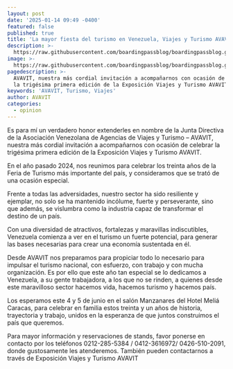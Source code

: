 ```yaml
---
layout: post
date: '2025-01-14 09:49 -0400'
featured: false
published: true
title: 'La mayor fiesta del turismo en Venezuela, Viajes y Turismo AVAVIT 2025'
description: >-
  https://raw.githubusercontent.com/boardingpassblog/boardingpassblog.github.io/refs/heads/main/assets/images/vicky-herrera.jpg
image: >-
  https://raw.githubusercontent.com/boardingpassblog/boardingpassblog.github.io/refs/heads/main/assets/images/vicky-herrera.jpg
pagedescription: >-
  AVAVIT, nuestra más cordial invitación a acompañarnos con ocasión de celebrar
  la trigésima primera edición de la Exposición Viajes y Turismo AVAVIT
keywords: 'AVAVIT, Turismo, Viajes'
author: AVAVIT
categories:
  - opinion
---
```


Es para mí un verdadero honor extenderles en nombre de la Junta Directiva de la Asociación Venezolana de Agencias de Viajes y Turismo – AVAVIT, nuestra más cordial invitación a acompañarnos con ocasión de celebrar la trigésima primera edición de la Exposición Viajes y Turismo AVAVIT.

En el año pasado 2024, nos reunimos para celebrar los treinta años de la Feria de Turismo más importante del país, y consideramos que se trató de una ocasión especial.

Frente a todas las adversidades, nuestro sector ha sido resiliente y ejemplar, no solo se ha mantenido incólume, fuerte y perseverante, sino que además, se vislumbra como la industria capaz de transformar el destino de un país.

Con una diversidad de atractivos, fortalezas y maravillas indiscutibles, Venezuela comienza a ver en el turismo un fuerte potencial, para generar las bases necesarias para crear una economía sustentada en él.

Desde AVAVIT nos preparamos para propiciar todo lo necesario para impulsar el turismo nacional, con esfuerzo, con trabajo y con mucha organización. Es por ello que este año tan especial se lo dedicamos a Venezuela, a su gente trabajadora, a los que no se rinden, a quienes desde este maravilloso sector hacemos vida, hacemos turismo y hacemos país.

Los esperamos este 4 y 5 de junio en el salón Manzanares del Hotel Meliá Caracas, para celebrar en familia estos treinta y un años de historia, trayectoria y trabajo, unidos en la esperanza de que juntos construimos el país que queremos.

Para mayor información y reservaciones de stands, favor ponerse en contacto por los teléfonos 0212-285-5384 / 0412-3616972/ 0426-510-2091, donde gustosamente les atenderemos. También pueden contactarnos a través de Exposición Viajes y Turismo AVAVIT